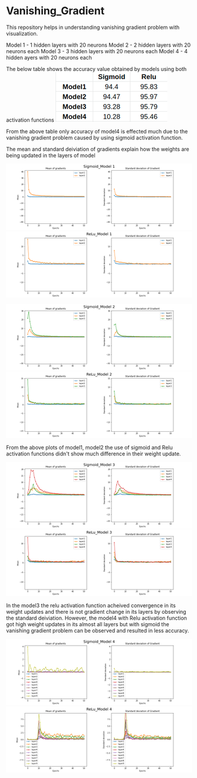 # Vanishing_Gradient
This repository helps in understanding vanishing gradient problem with visualization. 

Model 1 - 1 hidden layers with 20 neurons
Model 2 - 2 hidden layers with 20 neurons each
Model 3 - 3 hidden layers with 20 neurons each
Model 4 - 4 hidden ayers with 20 neurons each

The below table shows the accuracy value obtained by models using both activation functions
![My Image](results/Accuracy.png)

From the above table only accuracy of model4 is effected much due to the vanishing gradient problem caused by using sigmoid activation function. 

The mean and standard deiviation of gradients explain how the weights are being updated in the layers of model 

![My Image](results/Sigmoid_Model_1.png)
![My Image](results/Relu_Model_1.png)

![My Image](results/Sigmoid_Model_2.png)
![My Image](results/Relu_Model_2.png)

From the above plots of model1, model2 the use of sigmoid and Relu activation functions didn't show much difference in their weight update. 


![My Image](results/Sigmoid_Model_3.png)
![My Image](results/Relu_Model_3.png)

In the model3 the relu activation function acheived convergence in its weight updates and there is not gradient change in its layers by observing the standard deiviation. However, the model4 with Relu activation function got high weight updates in its almost all layers but with sigmoid the vanishing gradient problem can be observed and resulted in less accuracy. 

![My Image](results/Sigmoid_Model_4.png)
![My Image](results/Relu_Model_4.png)




